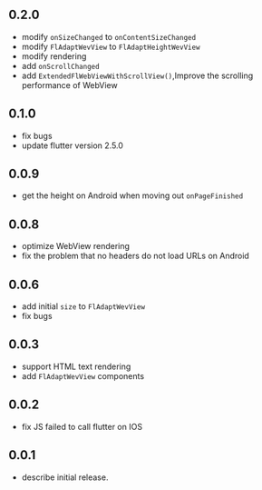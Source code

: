 ## 0.2.0
 * modify `onSizeChanged` to `onContentSizeChanged`
 * modify `FlAdaptWevView` to `FlAdaptHeightWevView`
 * modify rendering
 * add `onScrollChanged`
 * add `ExtendedFlWebViewWithScrollView()`,Improve the scrolling performance of WebView
## 0.1.0
 * fix bugs
 * update flutter version 2.5.0
## 0.0.9
 * get the height on Android when moving out `onPageFinished`
## 0.0.8
 * optimize WebView rendering
 * fix the problem that no headers do not load URLs on Android
## 0.0.6
 * add initial `size` to `FlAdaptWevView`
 * fix bugs
## 0.0.3
 * support HTML text rendering 
 * add `FlAdaptWevView` components
## 0.0.2
 * fix JS failed to call flutter on IOS
## 0.0.1
 * describe initial release.

